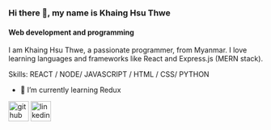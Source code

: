 ### Hi there 👋, my name is Khaing Hsu Thwe
#### Web development and programming
I am Khaing Hsu Thwe, a passionate programmer, from Myanmar. I love learning languages and frameworks like React and  Express.js (MERN stack).

Skills:  REACT / NODE/ JAVASCRIPT / HTML / CSS/ PYTHON

- 🌱 I’m currently learning Redux


[<img src='https://cdn.jsdelivr.net/npm/simple-icons@3.0.1/icons/github.svg' alt='github' height='40'>](https://github.com/atom017) 
[<img src='https://cdn.jsdelivr.net/npm/simple-icons@3.0.1/icons/linkedin.svg' alt='linkedin' height='40'>](https://www.linkedin.com/in/khaing-hsu-thwe-00936a1bb/) 


